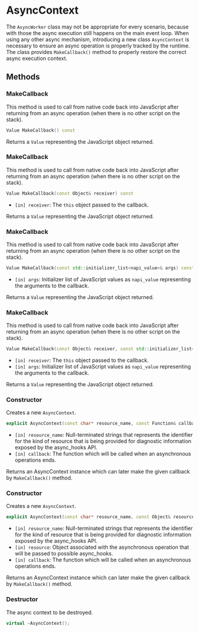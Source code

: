 # AsyncContext

The `AsyncWorker` class may not be appropriate for every scenario, because with those the async execution still happens on the main event loop. When using any other async mechanism, introducing a new class `AsyncContext` is necessary to ensure an async operation is properly tracked by the runtime. The class provides `MakeCallback()` method to properly restore the correct async execution context.

## Methods

### MakeCallback

This method is used to call from native code back into JavaScript after
returning from an async operation (when there is no other script on the stack).

```cpp
Value MakeCallback() const
```

Returns a `Value` representing the JavaScript object returned.

### MakeCallback

This method is used to call from native code back into JavaScript after
returning from an async operation (when there is no other script on the stack).

```cpp
Value MakeCallback(const Object& receiver) const
```

- `[in] receiver`: The `this` object passed to the callback.

Returns a `Value` representing the JavaScript object returned.

### MakeCallback

This method is used to call from native code back into JavaScript after
returning from an async operation (when there is no other script on the stack).

```cpp
Value MakeCallback(const std::initializer_list<napi_value>& args) const
```

- `[in] args`: Initializer list of JavaScript values as `napi_value` representing the arguments to the callback.

Returns a `Value` representing the JavaScript object returned.

### MakeCallback

This method is used to call from native code back into JavaScript after
returning from an async operation (when there is no other script on the stack).

```cpp
Value MakeCallback(const Object& receiver, const std::initializer_list<napi_value>& args) const
```

- `[in] receiver`: The `this` object passed to the callback.
- `[in] args`: Initializer list of JavaScript values as `napi_value` representing the arguments to the callback.

Returns a `Value` representing the JavaScript object returned.

### Constructor

Creates a new `AsyncContext`.

```cpp
explicit AsyncContext(const char* resource_name, const Function& callback);
```

- `[in] resource_name`: Null-terminated strings that represents the
identifier for the kind of resource that is being provided for diagnostic
information exposed by the async_hooks API.
- `[in] callback`: The function which will be called when an asynchronous
operations ends.

Returns an AsyncContext instance which can later make the given callback by
`MakeCallback()` method.

### Constructor

Creates a new `AsyncContext`.

```cpp
explicit AsyncContext(const char* resource_name, const Object& resource, const Function& callback);
```

- `[in] resource_name`: Null-terminated strings that represents the
identifier for the kind of resource that is being provided for diagnostic
information exposed by the async_hooks API.
- `[in] resource`: Object associated with the asynchronous operation that
will be passed to possible async_hooks.
- `[in] callback`: The function which will be called when an asynchronous
operations ends.

Returns an AsyncContext instance which can later make the given callback by
`MakeCallback()` method.

### Destructor

The async context to be destroyed.

```cpp
virtual ~AsyncContext();
```
